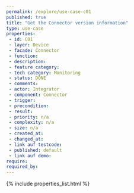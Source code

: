 ```yaml
---
permalink: /explore/use-case-c01
published: true
title: "Get the Connector version information"
type: use-case
properties:
 - id: C01
 - layer: Device
 - facade: Connector
 - function: 
 - description: 
 - feature category: 
 - tech category: Monitoring
 - status: DONE
 - comments: 
 - actor: Integrator
 - component: Connector
 - trigger: 
 - precondition: 
 - result: 
 - priority: n/a
 - complexity: n/a
 - size: n/a
 - created_at: 
 - changed_at: 
 - link auf testcode: 
 - published: default
 - link auf demo: 
require:
required_by:
---
```

{% include properties_list.html %}
